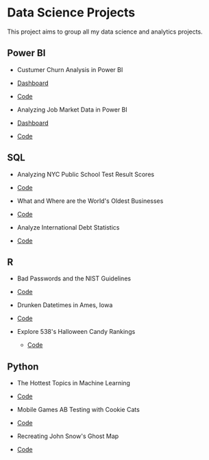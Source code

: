 # Data Science Projects

This project aims to group all my data science and analytics projects.

## Power BI

- Custumer Churn Analysis in Power BI
 - [Dashboard](https://talesgomes27.github.io/datacamp_projects/databel-churn-analysis-in-power-bi/Databel_Churn_Analysis.pdf) 
 - [Code](https://github.com/talesgomes27/datacamp_projects/tree/main/databel-churn-analysis-in-power-bi) 

- Analyzing Job Market Data in Power BI
 - [Dashboard](https://talesgomes27.github.io/datacamp_projects/analyzing-job-market-data-in-power-bi/Analyzing_Job_Market_Data_in_Power_BI.pdf)
 - [Code](https://github.com/talesgomes27/datacamp_projects/tree/main/analyzing-job-market-data-in-power-bi)



## SQL

- Analyzing NYC Public School Test Result Scores
 - [Code](https://github.com/talesgomes27/datacamp_projects/blob/main/Analyzing%20NYC%20Public%20School%20Test%20Result%20Scores/notebook.ipynb) 
 
- What and Where are the World's Oldest Businesses
 - [Code](https://github.com/talesgomes27/datacamp_projects/blob/main/What%20and%20Where%20are%20the%20World's%20Oldest%20Businesses/notebook.ipynb) 

- Analyze International Debt Statistics
 - [Code](https://github.com/talesgomes27/datacamp_projects/blob/main/Analyze%20International%20Debt%20Statistics/notebook.ipynb) 




## R

- Bad Passwords and the NIST Guidelines
 - [Code](https://github.com/talesgomes27/datacamp_projects/blob/main/Bad%20Passwords%20and%20the%20NIST%20Guidelines/notebook.ipynb)

- Drunken Datetimes in Ames, Iowa
 - [Code](https://github.com/talesgomes27/datacamp_projects/blob/main/Drunken%20Datetimes%20in%20Ames%2C%20Iowa/notebook.ipynb)

- Explore 538's Halloween Candy Rankings
  - [Code](https://github.com/talesgomes27/datacamp_projects/blob/main/Explore%20538's%20Halloween%20Candy%20Rankings/notebook.ipynb)


## Python

- The Hottest Topics in Machine Learning
 - [Code](https://github.com/talesgomes27/datacamp_projects/blob/main/The%20Hottest%20Topics%20in%20Machine%20Learning/notebook.ipynb)

- Mobile Games AB Testing with Cookie Cats
 - [Code](https://github.com/talesgomes27/datacamp_projects/blob/main/Mobile%20Games%20AB%20Testing%20with%20Cookie%20Cats/notebook.ipynb)

- Recreating John Snow's Ghost Map
 - [Code](https://github.com/talesgomes27/datacamp_projects/blob/main/Recreating%20John%20Snow's%20Ghost%20Map/notebook.ipynb)


 

